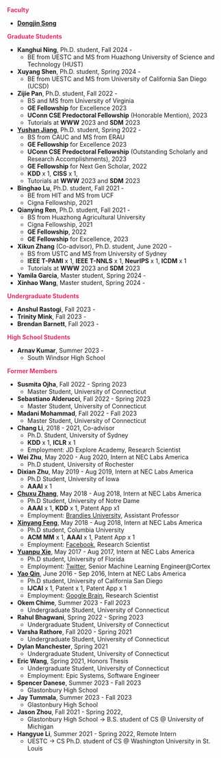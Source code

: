 
**<span style="color:#DE3163">Faculty</span>**
* [**Dongjin Song**](https://songdj.github.io/)

**<span style="color:#DE3163">Graduate Students</span>**

* **Kanghui Ning**, Ph.D. student, Fall 2024 -
  * BE from UESTC and MS from Huazhong University of Science and Technology (HUST)
* **Xuyang Shen**, Ph.D. student, Spring 2024 -
  * BE from UESTC and MS from University of California San Diego (UCSD)
* **Zijie Pan**, Ph.D. student, Fall 2022 -
  * BS and MS from University of Virginia
  * **GE Fellowship** for Excellence 2023
  * **UConn CSE Predoctoral Fellowship** (Honorable Mention), 2023
  * Tutorials at **WWW** 2023 and **SDM** 2023
* [**Yushan Jiang**](https://sites.google.com/view/jayjiang/home), Ph.D. student, Spring 2022 -
  * BS from CAUC and MS from ERAU
  * **GE Fellowship** for Excellence 2023
  * **UConn CSE Predoctoral Fellowship** (Outstanding Scholarly and Research Accomplishments), 2023
  * **GE Fellowship** for Next Gen Scholar, 2022
  * **KDD** x 1, **CISS** x 1,
  * Tutorials at **WWW** 2023 and **SDM** 2023
* **Binghao Lu**, Ph.D. student, Fall 2021 -
  * BE from HIT and MS from UCF
  * Cigna Fellowship, 2021
* **Qianying Ren**, Ph.D. student, Fall 2021 -
  * BS from Huazhong Agricultural University
  * Cigna Fellowship, 2021
  * **GE Fellowship**, 2022
  * **GE Fellowship** for Excellence, 2023
* **Xikun Zhang** (Co-advisor), Ph.D. student, June 2020 -
  * BS from USTC and MS from University of Sydney
  * **IEEE T-PAMI** x 1, **IEEE T-NNLS** x 1, **NeurIPS** x 1, **ICDM** x 1
  * Tutorials at **WWW** 2023 and **SDM** 2023
* **Yamila Garcia**, Master student, Spring 2024 -
* **Xinhao Wang**, Master student, Spring 2024 -



**<span style="color:#DE3163">Undergraduate Students</span>**

* **Anshul Rastogi**, Fall 2023 -
* **Trinity Mink**, Fall 2023 -
* **Brendan Barnett**, Fall 2023 -

**<span style="color:#DE3163">High School Students</span>**

* **Arnav Kumar**, Summer 2023 -
  * South Windsor High School

**<span style="color:#DE3163">Former Members</span>**

* **Susmita Ojha**, Fall 2022 - Spring 2023
  * Master Student, University of Connecticut
* **Sebastiano Alderucci**, Fall 2022 - Spring 2023
  * Master Student, University of Connecticut
* **Madani Mohammad**, Fall 2022 - Fall 2023
  * Master Student, University of Connecticut
* **Chang Li**, 2018 - 2021, Co-advisor
  * Ph.D. Student, University of Sydney
  * **KDD** x 1, **ICLR** x 1
  * Employment: JD Explore Academy, Research Scientist
* **Wei Zhu**, May 2020 - Aug 2020, Intern at NEC Labs America
  * Ph.D student, University of Rochester
* **Dixian Zhu**, May 2019 - Aug 2019, Intern at NEC Labs America
  * Ph.D Student, University of Iowa
  * **AAAI** x 1
* [**Chuxu Zhang**](https://chuxuzhang.github.io/), May 2018 - Aug 2018, Intern at NEC Labs America
  * Ph.D Student, University of Notre Dame
  * **AAAI** x 1, **KDD** x 1, Patent App x1
  * Employment: [Brandies University](https://www.brandeis.edu/), Assistant Professor
* [**Xinyang Feng**](http://www.columbia.edu/~xf2143/), May 2018 - Aug 2018, Intern at NEC Labs America
  * Ph.D student, Columbia University
  * **ACM MM** x 1, **AAAI** x 1, Patent App x 1
  * Employment: [Facebook](www.facebook.com), Research Scientist
* [**Yuanpu Xie**](https://www.linkedin.com/in/yuanpu-x-712a6353/), May 2017 - Aug 2017, Intern at NEC Labs America
  * Ph.D student, University of Florida
  * Employment: [Twitter](https://twitter.com/), Senior Machine Learning Engineer@Cortex
* [**Yao Qin**](http://cseweb.ucsd.edu/~yaq007/), June 2016 - Sep 2016, Intern at NEC Labs America
  * Ph.D student, University of California San Diego
  * **IJCAI** x 1, Patent x 1, Patent App x 1
  * Employment: [Google Brain](https://research.google/teams/brain/), Research Scientist
* **Okem Chime**, Summer 2023 - Fall 2023
  * Undergraduate Student, University of Connecticut
* **Rahul Bhagwani**, Spring 2022 - Spring 2023
  * Undergraduate Student, University of Connecticut
* **Varsha Rathore**, Fall 2020 - Spring 2021
  * Undergraduate Student, University of Connecticut
* **Dylan Manchester**, Spring 2021
  * Undergraduate Student, University of Connecticut
* **Eric Wang**, Spring 2021, Honors Thesis
  * Undergraduate Student, University of Connecticut
  * Employment: Epic Systems, Software Engineer
* **Spencer Danese**, Summer 2023 - Fall 2023
  * Glastonbury High School
* **Jay Tummala**, Summer 2023 - Fall 2023
  * Glastonbury High School
* **Jason Zhou**, Fall 2021 - Spring 2022,
  * Glastonbury High School -> B.S. student of CS @ University of Michigan
* **Hangyue Li**, Summer 2021 - Spring 2022, Remote Intern
  * UESTC -> CS Ph.D. student of CS @ Washington University in St. Louis
